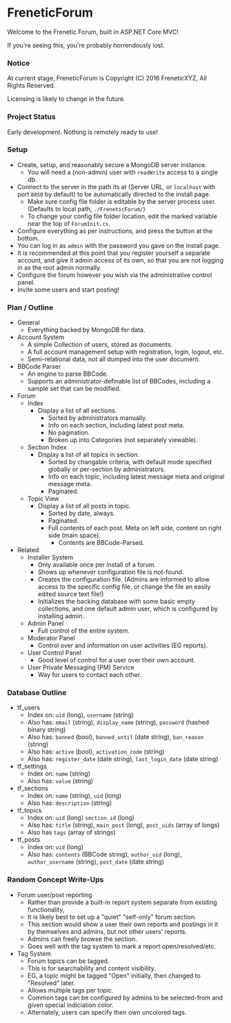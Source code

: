 # FreneticForum

Welcome to the Frenetic Forum, built in ASP.NET Core MVC!

If you're seeing this, you're probably horrendously lost.

### Notice

At current stage, FreneticForum is Copyright (C) 2016 FreneticXYZ, All Rights Reserved.

Licensing is likely to change in the future.

### Project Status

Early development. Nothing is remotely ready to use!

### Setup

- Create, setup, and reasonably secure a MongoDB server instance.
    - You will need a (non-admin) user with `readWrite` access to a single db.
- Connect to the server in the path its at (Server URL, or `localhost` with port `8050` by default) to be automatically directed to the install page.
    - Make sure config file folder is editable by the server process user. (Defaults to local path, `./FreneticForum/`)
    - To change your config file folder location, edit the marked variable near the top of `ForumInit.cs`.
- Configure everything as per instructions, and press the button at the bottom.
- You can log in as `admin` with the password you gave on the install page.
- It is recommended at this point that you register yourself a separate account, and give it admin access of its own, so that you are not logging in as the root admin normally.
- Configure the forum however you wish via the administrative control panel.
- Invite some users and start posting!

### Plan / Outline

- General
    - Everything backed by MongoDB for data.
- Account System
    - A simple Collection of users, stored as documents.
    - A full account management setup with registration, login, logout, etc.
    - Semi-relational data, not all dumped into the user document.
- BBCode Parser
    - An engine to parse BBCode.
    - Supports an administrator-definable list of BBCodes, including a sample set that can be modified.
- Forum
    - Index
        - Display a list of all sections.
            - Sorted by administrators manually.
            - Info on each section, including latest post meta.
            - No pagination.
            - Broken up into Categories (not separately viewable).
    - Section Index
        - Display a list of all topics in section.
            - Sorted by changable criteria, with default mode specified globally or per-section by administrators.
            - Info on each topic, including latest message meta and original message meta.
            - Paginated.
    - Topic View
        - Display a list of all posts in topic.
            - Sorted by date, always.
            - Paginated.
            - Full contents of each post. Meta on left side, content on right side (main space).
                - Contents are BBCode-Parsed.
- Related
    - Installer System
        - Only available once per install of a forum.
        - Shows up whenever configuration file is not-found.
        - Creates the configuration file. (Admins are informed to allow access to the specific config file, or change the file an easily edited source text file!)
        - Initializes the backing database with some basic empty collections, and one default admin user, which is configured by installing admin.
    - Admin Panel
        - Full control of the entire system.
    - Moderator Panel
        - Control over and information on user activities (EG reports).
    - User Control Panel
        - Good level of control for a user over their own account.
    - User Private Messaging (PM) Service
        - Way for users to contact each other.

### Database Outline

- tf_users
    - Index on: `uid` (long), `username` (string)
    - Also has: `email` (string), `display_name` (string), `password` (hashed binary string)
    - Also has: `banned` (bool), `banned_until` (date string), `ban_reason` (string)
    - Also has: `active` (bool), `activation_code` (string)
    - Also has: `register_date` (date string), `last_login_date` (date string)
- tf_settings
    - Index on: `name` (string)
    - Also has: `value` (string)
- tf_sections
    - Index on: `name` (string), `uid` (long)
    - Also has: `description` (string)
- tf_topics
    - Index on: `uid` (long) `section_id` (long)
    - Also has: `title` (string), `main_post` (long), `post_uids` (array of longs)
    - Also has `tags` (array of strings)
- tf_posts
    - Index on: `uid` (long)
    - Also has: `contents` (BBCode string), `author_uid` (long), `author_username` (string), `post_date` (date string)

### Random Concept Write-Ups

- Forum user/post reporting
    - Rather than provide a built-in report system separate from existing functionality,
    - It is likely best to set up a "quiet" "self-only" forum section.
    - This section would show a user their own reports and postings in it by themselves and admins, but not other users' reports.
    - Admins can freely browse the section.
    - Goes well with the tag system to mark a report open/resolved/etc.
- Tag System
    - Forum topics can be tagged.
    - This is for searchability and content visibility.
    - EG, a topic might be tagged "Open" initially, then changed to "Resolved" later.
    - Allows multiple tags per topic.
    - Common tags can be configured by admins to be selected-from and given special indiciation color.
    - Alternately, users can specify their own uncolored tags.
